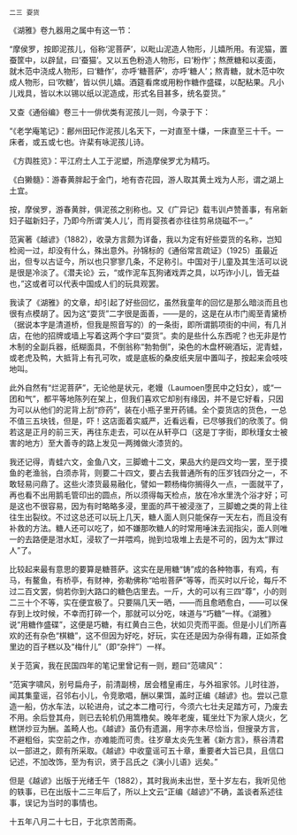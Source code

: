     二三 耍货 

   《湖雅》卷九器用之属中有这一节：

   “摩侯罗，按即泥孩儿，俗称‘泥菩萨’，以毗山泥造人物形，儿嬉所用。有泥猫，置蚕筐中，以辟鼠，曰‘蚕猫’。又以五色粉造人物形，曰‘粉作’；熬蔗糖和以麦面，就木范中浇成人物形，曰‘糖作’，亦呼‘糖菩萨’，亦呼‘糖人’；熬青糖，就木范中吹成人物形，曰‘吹糖’，皆以供儿嬉。酒筵看席或用粉作糖作盛碟，以配粘果。凡小儿戏具，皆以木以锡以纸以泥造成，形式名目甚多，统名耍货。”

   又查《通俗编》卷三十一俳优类有泥孩儿一则，今录于下：

   “《老学庵笔记》：鄜州田玘作泥孩儿名天下，一对直至十缣，一床直至三十千。一床者，或五或七也。许棐有咏泥孩儿诗。

   《方舆胜览》：平江府土人工于泥塑，所造摩侯罗尤为精巧。

   《白獭髓》：游春黄胖起于金门，地有杏花园，游人取其黄土戏为人形，谓之湖上土宜。

   按，摩侯罗，游春黄胖，俱泥孩之别称也。又《广异记》载韦训卢赞善事，有帛新妇子磁新妇子，乃即今所谓‘美人儿’，而肖婴孩者亦往往剪帛烧磁不一。”

   范寅著《越谚》（1882），收录方言颇为详备，我以为定有好些耍货的名称，岂知检阅一过，却没有什么，殊出意外。孙锦标的《通俗常言疏证》（1925）虽最近出，但专以古证今，所以也只寥寥几条，不足称引。中国对于儿童及其生活可以说是很是冷淡了。《潜夫论》云，“或作泥车瓦狗诸戏弄之具，以巧诈小儿，皆无益也，”这或者可以代表中国成人们的玩具观罢。

   我读了《湖雅》的文章，却引起了好些回忆，虽然我童年的回忆是那么暗淡而且也很有点模胡了。因为这“耍货”二字很是面善，——是的，这是在从市门阁至青黛桥（据说本字是清道桥，但我是照音写的）的一条街，即所谓鹅项街的中间，有几爿店，在他的招牌或墙上写着这两个字曰“耍货”。卖的是些什么东西呢？也无非是竹木制的全副兵器，纸糊面具，不倒翁称“勃勃倒”，染色的木盘杯碗酒坛，泥青蛙，或老虎及鸭，大抵背上有孔可吹，或是底板的桑皮纸夹层中置叫子，按起来会吱吱地叫。

   此外自然有“烂泥菩萨”，无论他是状元，老嫚（Laumoen堕民中之妇女），或“一团和气”，都平等地陈列在架上，但我们喜欢它却别有缘因，并不是它好看，只因为可以从他们的泥背上刮“痧药”，装在小瓶子里开药铺。全个耍货店的货色，一总不值三五块钱，但是，吓！这店面着实威严，近看远看，已尽够我们的欣羡了。倘若这是正月的前三天，再往东走去，可以在从轩亭口（这是丁字街，即秋瑾女士被害的地方）至大善寺的路上发见一两摊做火漆货的。

   我还记得，青蛙六文，金鱼八文，三脚蟾十二文，果品大约是四文均一罢，至于摸鱼的老渔翁，白须赤背，则要二十四文，要占去我普通所有的压岁钱四分之一，不敢轻易问鼎了。这些火漆货最易融化，譬如一颗杨梅你搁得久一点，一面就平了，再也看不出用鹅毛管印出的圆点，所以须得每天检点，放在冷水里洗个浴才好；可是这也不很容易，因为有时略略多浸，里面的芦干被浸涨了，三脚蟾之类的背上往往生出裂纹。不过这总还可以玩上几天，糖人面人则只能保存一天左右，而且没有补救的方法。糖人还可以吃了，如不嫌那吹糖人的时常用唾沫去润指尖，面人则唯一的去路便是泔水缸，浸软了一并喂鸡，抛到垃圾堆上去是不可的，因为太“罪过人”了。

   比较起来最有意思的要算是糖菩萨。这实在是用糖“铸”成的各种物事，有鸡，有马，有鳌鱼，有桥亭，有财神，弥勒佛称“哈啦菩萨”等等，而买时以斤论，每斤不过二百文罢，倘若你到大路口的糖色店里去。一斤，大的可以有三四“尊”，小的则二三十个不等，实在便宜极了。只要隔几天一晒，——而且愈晒愈白，——可以保存到上坟时候，不幸而打碎一个，那就可以分吃，味道与“巧糖”一样。《湖雅》说“用糖作盛碟”，这便是巧糖，有红黄白三色，状如贝壳而平面。但是小儿们所喜欢的还有杂色“棋糖”，这不但因为好吃，好玩，实在还是因为杂得有趣，正如茶食里边的百子糕以及“梅什儿”（即“杂拌”）一样。

   关于范寅，我在民国四年的笔记里曾记有一则，题曰“范啸风”：

   “范寅字啸风，别号扁舟子，前清副榜，居会稽皇甫庄，与外祖家邻。儿时往游，闻其集童谣，召邻右小儿，令竞歌唱，酬以果饵，盖时正编《越谚》也。尝以己意造一船，仿水车法，以轮进舟，试之本二橹可行，今须六七壮夫足踏方可，乃废去不用。余后登其舟，则已去轮机仍用篙橹矣。晚年老废，辄坐灶下为家人烧火，乞糕饼炒豆为酬。盖畸人也。《越谚》虽仍有遗漏，用字亦未尽恰当，但搜录方言，不避粗俗，实空前之作，亦难能而可贵。往岁章太炎先生著《新方言》，蔡谷清君以一部进之，颇有所采取。《越谚》中收童谣可五十章，重要者大旨已具，且信口记述，不加改饰，至为有识，贤于吕氏之《演小儿语》远矣。”

   但是《越谚》出版于光绪壬午（1882），其时我尚未出世，至十岁左右，我听见他的轶事，已在出版十二三年后了，所以上文云“正编《越谚》”不确，盖谈者系述往事，误记为当时的事情也。

   十五年八月二十七日，于北京苦雨斋。

